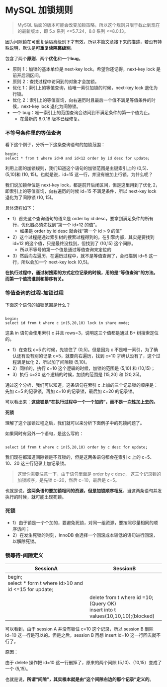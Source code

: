 # MySQL 加锁规则

> MySQL 后面的版本可能会改变加锁策略，所以这个规则只限于截止到现在的最新版本，即 5.x 系列 <=5.7.24，8.0 系列 <=8.0.13。

因为间隙锁在可重复读隔离级别下才有效，所以本篇文章接下来的描述，若没有特殊说明，默认是**可重复读隔离级别**。

包含了两个**原则**、两个**优化**和一个**bug**。

* 原则 1：加锁的基本单位是 next-key lock。希望你还记得，next-key lock 是前开后闭区间。
* 原则 2：查找过程中访问到的对象才会加锁。
* 优化 1：索引上的等值查询，给唯一索引加锁的时候，next-key lock 退化为行锁。
* 优化 2：索引上的等值查询，向右遍历时且最后一个值不满足等值条件的时候，next-key lock 退化为间隙锁。
* 一个 bug：唯一索引上的范围查询会访问到不满足条件的第一个值为止。
  * 在最新的 8.0.18 版本已经修复。



###  不等号条件里的等值查询

看下这个例子，分析一下这条查询语句的加锁范围：

```mysql
begin;
select * from t where id>9 and id<12 order by id desc for update;
```

利用上面的加锁规则，我们知道这个语句的加锁范围是主键索引上的 (0,5]、(5,10]和 (10, 15)。也就是说，id=15 这一行，并没有被加上行锁。为什么呢？

我们说加锁单位是 next-key lock，都是前开后闭区间，但是这里用到了优化 2，即索引上的等值查询，向右遍历的时候 id=15 不满足条件，所以 next-key lock 退化为了间隙锁 (10, 15)。

具体流程如下：

* 1）首先这个查询语句的语义是 order by id desc，要拿到满足条件的所有行，优化器必须先找到“第一个 id<12 的值”。
  * 如果是 order by id desc 就会找“第一个 id > 9 的值”
* 2）这个过程是通过索引树的搜索过程得到的，在引擎内部，其实是要找到 id=12 的这个值，只是最终没找到，但找到了 (10,15) 这个间隙。
  * 所以不等号的第一个值是通过等值查询来定位的
* 3）然后向左遍历，在遍历过程中，就不是等值查询了，会扫描到 id=5 这一行，所以会加一个 next-key lock (0,5]。



**在执行过程中，通过树搜索的方式定位记录的时候，用的是“等值查询”的方法。而第一个值找谁则和排序有关。**



### 等值查询的过程-加锁过程

下面这个语句的加锁范围是什么？

```mysql

begin;
select id from t where c in(5,20,10) lock in share mode;
```



这条 in 语句会使用索引 c 并且 rows=3，说明这三个值都是通过 B+ 树搜索定位的。

* 1）在查找 c=5 的时候，先锁住了 (0,5]。但是因为 c 不是唯一索引，为了确认还有没有别的记录 c=5，就要向右遍历，找到 c=10 才确认没有了，这个过程满足优化 2，所以加了间隙锁 (5,10)。
* 2）同样的，执行 c=10 这个逻辑的时候，加锁的范围是 (5,10] 和 (10,15)；
* 3）执行 c=20 这个逻辑的时候，加锁的范围是 (15,20] 和 (20,25)。

通过这个分析，我们可以知道，这条语句在索引 c 上加的三个记录锁的顺序是：先加 c=5 的记录锁，再加 c=10 的记录锁，最后加 c=20 的记录锁。

可以看出来：**这些锁是“在执行过程中一个一个加的”，而不是一次性加上去的。**

**死锁**

理解了这个加锁过程之后，我们就可以来分析下面例子中的死锁问题了。

如果同时有另外一个语句，是这么写的：

```mysql

select id from t where c in(5,20,10) order by c desc for update;
```

我们现在都知道间隙锁是不互锁的，但是这两条语句都会在索引 c 上的 c=5、10、20 这三行记录上加记录锁。

> 这里你需要注意一下，由于语句里面是 order by c desc， 这三个记录锁的加锁顺序，是先锁 c=20，然后 c=10，最后是 c=5。

也就是说，**这两条语句要加锁相同的资源，但是加锁顺序相反**。当这两条语句并发执行的时候，就可能出现死锁。



### 死锁

* 1）由于锁是一个个加的，要避免死锁，对同一组资源，要按照尽量相同的顺序访问；
* 2）在发生死锁的时刻，InnoDB 会选择一个回滚成本较低的语句进行回滚，以解除死锁。



### 锁等待-间隙定义

| SessionA                                                     | SessionB                                                     |
| ------------------------------------------------------------ | ------------------------------------------------------------ |
| begin;<br/>select * form t where id>10 and id <=15 for update; |                                                              |
|                                                              | delete from t where id =10;(Query OK)<br/> insert into t values(10,10,10);(blocked) |

可以看到，由于 session A 并没有锁住 c=10 这个记录，所以 session B 删除 id=10 这一行是可以的。但是之后，session B 再想 insert id=10 这一行回去就不行了。

原因：

由于 delete 操作把 id=10 这一行删掉了，原来的两个间隙 (5,10)、(10,15）变成了一个 (5,15)。

也就是说，**所谓“间隙”，其实根本就是由“这个间隙右边的那个记录”定义的**。